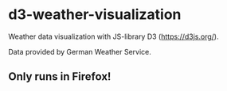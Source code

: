 # d3-weather-visualization
Weather data visualization with JS-library D3 (https://d3js.org/). 

Data provided by German Weather Service.

## Only runs in Firefox!
